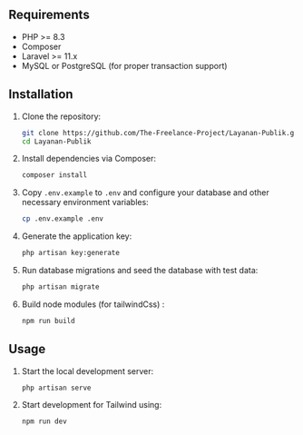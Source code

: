 ## Requirements

- PHP >= 8.3
- Composer
- Laravel >= 11.x
- MySQL or PostgreSQL (for proper transaction support)

## Installation

1. Clone the repository:
   ```bash
   git clone https://github.com/The-Freelance-Project/Layanan-Publik.git
   cd Layanan-Publik
   ```
2. Install dependencies via Composer:
   ```bash
   composer install
   ```
3. Copy `.env.example` to `.env` and configure your database and other necessary environment variables:
   ```bash
   cp .env.example .env
   ```
4. Generate the application key:
   ```bash
   php artisan key:generate
   ```
5. Run database migrations and seed the database with test data:
   ```bash
   php artisan migrate
   ```

6. Build node modules (for tailwindCss) :
   ```bash
   npm run build
   ```

## Usage

1. Start the local development server:
   ```bash
   php artisan serve
   ```
2. Start development for Tailwind using:
   ```bash
   npm run dev
   ```
